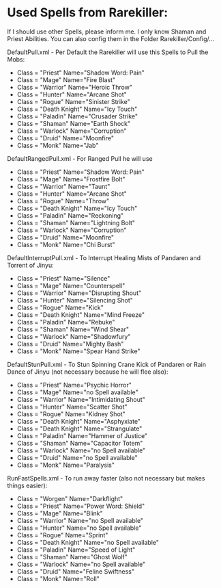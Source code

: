 # Used Spells from Rarekiller: #
If I should use other Spells, please inform me. I only know Shaman and Priest Abilities.
You can also config them in the Folder Rarekiller/Config/...

DefaultPull.xml - Per Default the Rarekiller will use this Spells to Pull the Mobs:
  * Class = "Priest" Name="Shadow Word: Pain"
  * Class = "Mage" Name="Fire Blast"
  * Class = "Warrior" Name="Heroic Throw"
  * Class = "Hunter" Name="Arcane Shot"
  * Class = "Rogue" Name="Sinister Strike"
  * Class = "Death Knight" Name="Icy Touch"
  * Class = "Paladin" Name="Crusader Strike"
  * Class = "Shaman" Name="Earth Shock"
  * Class = "Warlock" Name="Corruption"
  * Class = "Druid" Name="Moonfire"
  * Class = "Monk" Name="Jab"

DefaultRangedPull.xml - For Ranged Pull he will use
  * Class = "Priest" Name="Shadow Word: Pain"
  * Class = "Mage" Name="Frostfire Bolt"
  * Class = "Warrior" Name="Taunt"
  * Class = "Hunter" Name="Arcane Shot"
  * Class = "Rogue" Name="Throw"
  * Class = "Death Knight" Name="Icy Touch"
  * Class = "Paladin" Name="Reckoning"
  * Class = "Shaman" Name="Lightning Bolt"
  * Class = "Warlock" Name="Corruption"
  * Class = "Druid" Name="Moonfire"
  * Class = "Monk" Name="Chi Burst"

DefaultInterruptPull.xml - To Interrupt Healing Mists of Pandaren and Torrent of Jinyu:
  * Class = "Priest" Name="Silence"
  * Class = "Mage" Name="Counterspell"
  * Class = "Warrior" Name="Disrupting Shout"
  * Class = "Hunter" Name="Silencing Shot"
  * Class = "Rogue" Name="Kick"
  * Class = "Death Knight" Name="Mind Freeze"
  * Class = "Paladin" Name="Rebuke"
  * Class = "Shaman" Name="Wind Shear"
  * Class = "Warlock" Name="Shadowfury"
  * Class = "Druid" Name="Mighty Bash"
  * Class = "Monk" Name="Spear Hand Strike"

DefaultStunPull.xml - To Stun Spinning Crane Kick of Pandaren or Rain Dance of Jinyu (not necessary because he will flee also):
  * Class = "Priest" Name="Psychic Horror"
  * Class = "Mage" Name="no Spell available"
  * Class = "Warrior" Name="Intimidating Shout"
  * Class = "Hunter" Name="Scatter Shot"
  * Class = "Rogue" Name="Kidney Shot"
  * Class = "Death Knight" Name="Asphyxiate"
  * Class = "Death Knight" Name="Strangulate"
  * Class = "Paladin" Name="Hammer of Justice"
  * Class = "Shaman" Name="Capacitor Totem"
  * Class = "Warlock" Name="no Spell available"
  * Class = "Druid" Name="no Spell available"
  * Class = "Monk" Name="Paralysis"

RunFastSpells.xml - To run away faster (also not necessary but makes things easier):
  * Class = "Worgen" Name="Darkflight"
  * Class = "Priest" Name="Power Word: Shield"
  * Class = "Mage" Name="Blink"
  * Class = "Warrior" Name="no Spell available"
  * Class = "Hunter" Name="no Spell available"
  * Class = "Rogue" Name="Sprint"
  * Class = "Death Knight" Name="no Spell available"
  * Class = "Paladin" Name="Speed of Light"
  * Class = "Shaman" Name="Ghost Wolf"
  * Class = "Warlock" Name="no Spell available"
  * Class = "Druid" Name="Feline Swiftness"
  * Class = "Monk" Name="Roll"